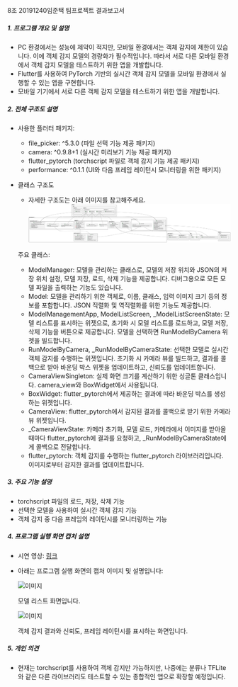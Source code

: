 8조 20191240임준택 팀프로젝트 결과보고서

##### 1. 프로그램 개요 및 설명
- PC 환경에서는 성능에 제약이 적지만, 모바일 환경에서는 객체 감지에 제한이 있습니다. 이에 객체 감지 모델의 경량화가 필수적입니다. 따라서 서로 다른 모바일 환경에서 객체 감지 모델을 테스트하기 위한 앱을 개발합니다.
- Flutter를 사용하여 PyTorch 기반의 실시간 객체 감지 모델을 모바일 환경에서 실행할 수 있는 앱을 구현합니다.
- 모바일 기기에서 서로 다른 객체 감지 모델을 테스트하기 위한 앱을 개발합니다.

##### 2. 전체 구조도 설명
- 사용한 플러터 패키지:
  - file_picker: ^5.3.0 (파일 선택 기능 제공 패키지)
  - camera: ^0.9.8+1 (실시간 미리보기 기능 제공 패키지)
  - flutter_pytorch (torchscript 파일로 객체 감지 기능 제공 패키지)
  - performance: ^0.1.1 (UI와 다음 프레임 레이턴시 모니터링을 위한 패키지)

- 클래스 구조도
  - 자세한 구조도는 아래 이미지를 참고해주세요.
  ![Class UML](https://raw.githubusercontent.com/rage147-OwO/2023SpringFlutter/main/classUML.svg?token=GHSAT0AAAAAACBC3VJXMNE464BTIID7RS6EZDLTTFA)
  
  주요 클래스:
  - ModelManager: 모델을 관리하는 클래스로, 모델의 저장 위치와   JSON의 저장 위치 설정, 모델 저장, 로드, 삭제 기능을 제공합니다. 디버그용으로 모든 모델 파일을 출력하는 기능도 있습니다.
  - Model: 모델을 관리하기 위한 객체로, 이름, 클래스, 입력 이미지 크기 등의 정보를 포함합니다. JSON 직렬화 및 역직렬화를 위한 기능도 제공합니다.
  - ModelManagementApp, ModelListScreen, _ModelListScreenState: 모델 리스트를 표시하는 위젯으로, 초기화 시 모델 리스트를 로드하고, 모델 저장, 삭제 기능을 버튼으로 제공합니다. 모델을 선택하면 RunModelByCamera 위젯을 빌드합니다.
  - RunModelByCamera, _RunModelByCameraState: 선택한 모델로 실시간 객체 감지를 수행하는 위젯입니다. 초기화 시 카메라 뷰를 빌드하고, 결과를 콜백으로 받아 바운딩 박스 위젯을 업데이트하고, 신뢰도를 업데이트합니다.
  - CameraViewSingleton: 실제 화면 크기를 계산하기 위한 싱글톤 클래스입니다. camera_view와 BoxWidget에서 사용됩니다.
  - BoxWidget: flutter_pytorch에서 제공하는 결과에 따라 바운딩 박스를 생성하는 위젯입니다.
  - CameraView: flutter_pytorch에서 감지된 결과를 콜백으로 받기 위한 카메라 뷰 위젯입니다.
  - _CameraViewState: 카메라 초기화, 모델 로드, 카메라에서 이미지를 받아올 때마다 flutter_pytorch에 결과를 요청하고, _RunModelByCameraState에게 콜백으로 전달합니다.
  - flutter_pytorch: 객체 감지를 수행하는 flutter_pytorch 라이브러리입니다. 이미지로부터 감지한 결과를 업데이트합니다.

##### 3. 주요 기능 설명
- torchscript 파일의 로드, 저장, 삭제 기능
- 선택한 모델을 사용하여 실시간 객체 감지 기능
- 객체 감지 중 다음 프레임의 레이턴시를 모니터링하는 기능

##### 4. 프로그램 실행 화면 캡처 설명
- 시연 영상: [링크](https://www.youtube.com/watch?v=HKiJsClo43w)
- 아래는 프로그램 실행 화면의 캡처 이미지 및 설명입니다:
  
  ![이미지](https://github.com/rasbt/deeplearning-models/assets/96696114/9c0b6252-e75f-44bb-8fee-f142a1b9a6ad)
  
  모델 리스트 화면입니다.

  ![이미지](https://github.com/rasbt/deeplearning-models/assets/96696114/4f99e285-8789-4888-91d2-1e4e00f37523)
  
  객체 감지 결과와 신뢰도, 프레임 레이턴시를 표시하는 화면입니다.

##### 5. 개인 의견
- 현재는 torchscript를 사용하여 객체 감지만 가능하지만, 나중에는 분류나 TFLite와 같은 다른 라이브러리도 테스트할 수 있는 종합적인 앱으로 확장할 예정입니다.
